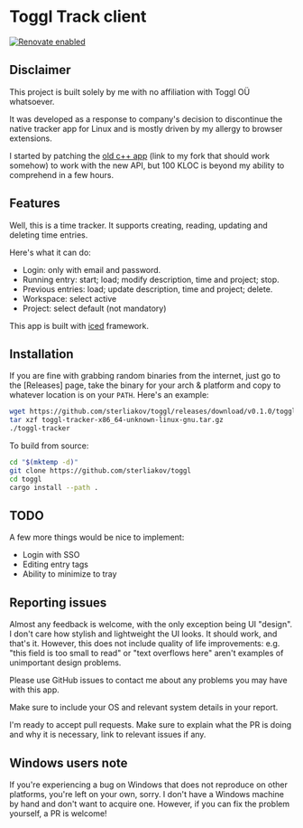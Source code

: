 # Toggl Track client

[![Renovate enabled](https://img.shields.io/badge/renovate-enabled-brightgreen.svg)](https://renovatebot.com/)

## Disclaimer

This project is built solely by me with no affiliation with Toggl OÜ whatsoever.

It was developed as a response to company's decision to discontinue the native
tracker app for Linux and is mostly driven by my allergy to browser extensions.

I started by patching the [old c++ app](https://github.com/sterliakov/toggldesktop)
(link to my fork that should work somehow) to work with the new API,
but 100 KLOC is beyond my ability to comprehend in a few hours.

## Features

Well, this is a time tracker. It supports creating, reading, updating and
deleting time entries.

Here's what it can do:

* Login: only with email and password.
* Running entry: start; load; modify description, time and project; stop.
* Previous entries: load; update description, time and project; delete.
* Workspace: select active
* Project: select default (not mandatory)

This app is built with [iced](https://github.com/iced-rs/iced) framework.

## Installation

If you are fine with grabbing random binaries from the internet, just go to the
[Releases] page, take the binary for your arch & platform and copy to whatever
location is on your `PATH`. Here's an example:

```bash
wget https://github.com/sterliakov/toggl/releases/download/v0.1.0/toggl-tracker-x86_64-unknown-linux-gnu.tar.gz
tar xzf toggl-tracker-x86_64-unknown-linux-gnu.tar.gz
./toggl-tracker
```

To build from source:

```bash
cd "$(mktemp -d)"
git clone https://github.com/sterliakov/toggl
cd toggl
cargo install --path .
```

## TODO

A few more things would be nice to implement:

* Login with SSO
* Editing entry tags
* Ability to minimize to tray

## Reporting issues

Almost any feedback is welcome, with the only exception being UI "design".
I don't care how stylish and lightweight the UI looks. It should work, and
that's it. However, this does not include quality of life improvements: e.g.
"this field is too small to read" or "text overflows here" aren't examples
of unimportant design problems.

Please use GitHub issues to contact me about any problems you may have with
this app.

Make sure to include your OS and relevant system details in your report.

I'm ready to accept pull requests. Make sure to explain what the PR is doing
and why it is necessary, link to relevant issues if any.

## Windows users note

If you're experiencing a bug on Windows that does not reproduce on other
platforms, you're left on your own, sorry. I don't have a Windows machine
by hand and don't want to acquire one. However, if you can fix the problem
yourself, a PR is welcome!
